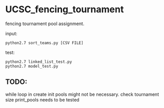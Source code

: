 # UCSC_fencing_tournament

fencing tournament pool assignment.

input:
```
python2.7 sort_teams.py [CSV FILE]
```

test:
```
python2.7 linked_list_test.py
python2.7 model_test.py

```

## TODO:

while loop in create init pools might not be necessary.
check tournament size
print_pools needs to be tested 
